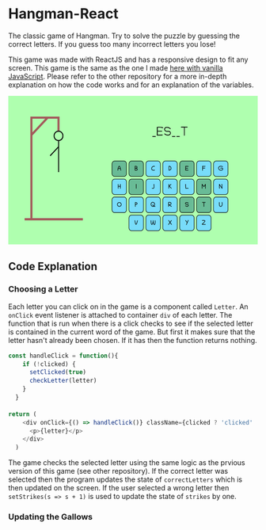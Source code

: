 # Hangman-React

The classic game of Hangman. Try to solve the puzzle by guessing the correct letters. If you guess too many incorrect letters you lose!

This game was made with ReactJS and has a responsive design to fit any screen. This game is the same as the one I made [here with vanilla JavaScript](https://github.com/MichaelMcCann1/Hangman). Please refer to the other repository for a more in-depth explanation on how the code works and for an explanation of the variables.

<img src="https://github.com/MichaelMcCann1/Hangman/blob/main/hangmanScreenshot.png" height="300px">


## Code Explanation

### Choosing a Letter
Each letter you can click on in the game is a component called `Letter`. An `onClick` event listener is attached to container `div` of each letter. The function that is run when there is a click checks to see if the selected letter is contained in the current word of the game. But first it makes sure that the letter hasn't already been chosen. If it has then the function returns nothing.

``` javascript
const handleClick = function(){
    if (!clicked) {
      setClicked(true)
      checkLetter(letter)
    }
  }

return (
    <div onClick={() => handleClick()} className={clicked ? 'clicked' : ''}>
      <p>{letter}</p>
    </div>
  )
```

The game checks the selected letter using the same logic as the prvious version of this game (see other repository). If the correct letter was selected then the program updates the state of `correctLetters` which is then updated on the screen. If the user selected a wrong letter then `setStrikes(s => s + 1)` is used to update the state of `strikes` by one.

### Updating the Gallows
